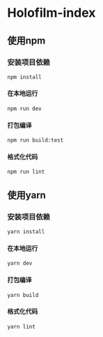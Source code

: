 # Holofilm-index

## 使用npm
### 安装项目依赖
```
npm install
```

#### 在本地运行
```
npm run dev
```

#### 打包编译
```
npm run build:test
```

#### 格式化代码
```
npm run lint
```


## 使用yarn
### 安装项目依赖
```
yarn install
```

#### 在本地运行
```
yarn dev
```

#### 打包编译
```
yarn build
```

#### 格式化代码
```
yarn lint
```
